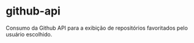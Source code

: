 # github-api
Consumo da Github API para a exibição de repositórios favoritados pelo usuário escolhido.
